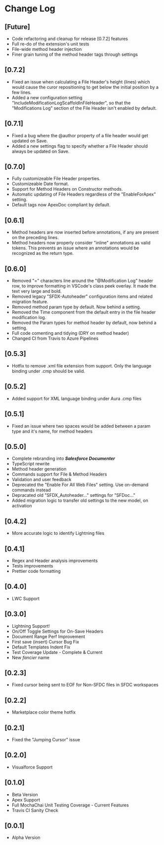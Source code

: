 # Change Log

## [Future]

- Code refactoring and cleanup for release [0.7.2] features
- Full re-do of the extension's unit tests
- File-wide method header injection
- Finer grain tuning of the method header tags through settings

## [0.7.2]

- Fixed an issue when calculating a File Header's height (lines) which would cause the curor repositioning to get below the initial position by a few lines.
- Added a new configuration setting "IncludeModificationLogScaffoldInFileHeader", so that the "Modifications Log" section of the File Header isn't enabled by default.

## [0.7.1]

- Fixed a bug where the @author property of a file header would get updated on Save.
- Added a new settings flag to specify whether a File Header should always be updated on Save.

## [0.7.0]

- Fully customizeable File Header properties.
- Customizeable Date format.
- Support for Method Headers on Constructor methods.
- Automatic updating of File Headers regardless of the "EnableForApex" setting.
- Default tags now ApexDoc compliant by default.

## [0.6.1]

- Method headers are now inserted before annotations, if any are present on the preceding lines.
- Method headers now properly consider "inline" annotations as valid tokens. This prevents an issue where an annotations would be recognized as the return type.

## [0.6.0]

- Removed "=" characters line around the "@Modification Log" header row, to improve formatting in VSCode's class peek overlay. It made the text very large and bold.
- Removed legacy "SFDX-Autoheader" configuration items and related migration feature.
- Removed method param type by default. Now behind a setting.
- Removed the Time component from the default entry in the file header modification log.
- Removed the Param types for method header by default, now behind a setting.
- Full code comenting and tidying (DRY on method header)
- Changed CI from Travis to Azure Pipelines

## [0.5.3]

- Hotfix to remove .xml file extension from support. Only the language binding under .cmp should be valid.

## [0.5.2]

- Added support for XML language binding under Aura .cmp files

## [0.5.1]

- Fixed an issue where two spaces would be added between a param type and it's name, for method headers

## [0.5.0]

- Complete rebranding into **_Salesforce Documenter_**
- TypeScript rewrite
- Method header generation
- Commands support for File & Method Headers
- Validation and user feedback
- Deprecated the "Enable For All Web Files" setting. Use on-demand commands instead
- Depracated old "SFDX_Autoheader..." settings for "SFDoc..."
- Added migration logic to transfer old settings to the new model, on activation

## [0.4.2]

- More accurate logic to identify Lightning files

## [0.4.1]

- Regex and Header analysis improvements
- Tests improvements
- Prettier code formatting

## [0.4.0]

- LWC Support

## [0.3.0]

- Lightning Support!
- On/Off Toggle Settings for On-Save Headers
- Document Range Perf Improvement
- First save (insert) Cursor Bug Fix
- Default Templates Indent Fix
- Test Coverage Update - Complete & Current
- New _fancier_ name

## [0.2.3]

- Fixed cursor being sent to EOF for Non-SFDC files in SFDC workspaces

## [0.2.2]

- Marketplace color theme hotfix

## [0.2.1]

- Fixed the "Jumping Cursor" issue

## [0.2.0]

- Visualforce Support

## [0.1.0]

- Beta Version
- Apex Support
- Full MochaChai Unit Testing Coverage - Current Features
- Travis CI Sanity Check

## [0.0.1]

- Alpha Version
